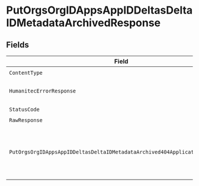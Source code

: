 # PutOrgsOrgIDAppsAppIDDeltasDeltaIDMetadataArchivedResponse


## Fields

| Field                                                                           | Type                                                                            | Required                                                                        | Description                                                                     |
| ------------------------------------------------------------------------------- | ------------------------------------------------------------------------------- | ------------------------------------------------------------------------------- | ------------------------------------------------------------------------------- |
| `ContentType`                                                                   | *string*                                                                        | :heavy_check_mark:                                                              | N/A                                                                             |
| `HumanitecErrorResponse`                                                        | [*shared.HumanitecErrorResponse](../../models/shared/humanitecerrorresponse.md) | :heavy_minus_sign:                                                              | The request was invalid.<br/><br/>                                              |
| `StatusCode`                                                                    | *int*                                                                           | :heavy_check_mark:                                                              | N/A                                                                             |
| `RawResponse`                                                                   | [*http.Response](https://pkg.go.dev/net/http#Response)                          | :heavy_minus_sign:                                                              | N/A                                                                             |
| `PutOrgsOrgIDAppsAppIDDeltasDeltaIDMetadataArchived404ApplicationJSONString`    | **string*                                                                       | :heavy_minus_sign:                                                              | No Deployment Delta with ID `deltaId` found in Application.<br/><br/>           |